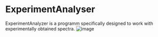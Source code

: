 # ExperimentAnalyser
ExperimentAnalyzer is a programm specifically designed to work with experimentally obtained spectra.
![image](https://github.com/sergeysolov/ExperimentAnalyser/assets/92689529/ff93f3f3-dedc-45dc-8878-170af1a6445d)
